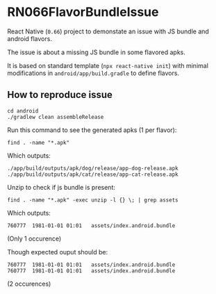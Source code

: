 # RN066FlavorBundleIssue

React Native (`0.66`) project to demonstate an issue with JS bundle and android flavors.

The issue is about a missing JS bundle in some flavored apks.

It is based on standard template (`npx react-native init`) with minimal modifications in `android/app/build.gradle` to define flavors.

## How to reproduce issue

```
cd android
./gradlew clean assembleRelease
```

Run this command to see the generated apks (1 per flavor):

```
find . -name "*.apk"                                   
```

Which outputs:

```
./app/build/outputs/apk/dog/release/app-dog-release.apk
./app/build/outputs/apk/cat/release/app-cat-release.apk
```

Unzip to check if js bundle is present:

```
find . -name "*.apk" -exec unzip -l {} \; | grep assets
```

Which outputs:

```
760777  1981-01-01 01:01   assets/index.android.bundle
```

(Only 1 occurence)

Though expected ouput should be:

```
760777  1981-01-01 01:01   assets/index.android.bundle
760777  1981-01-01 01:01   assets/index.android.bundle
```

(2 occurences)